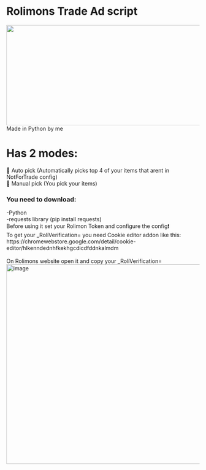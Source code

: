 <h1>Rolimons Trade Ad script</h1>
<img width="744" height="261"src="https://github.com/user-attachments/assets/39160fcc-0dd4-4908-bcfa-9792c25e2c5c" /><br>
Made in Python by me <br>
<h1>Has 2 modes:</h1>
🦾 Auto pick (Automatically picks top 4 of your items that arent in NotForTrade config)<br>
💪 Manual pick (You pick your items)<br>
<h3>You need to download:<br></h3>
-Python<br>
-requests library (pip install requests)<br>
<h2❗>Before using it set your Rolimon Token and configure the config❗</h2> <br>
To get your _RoliVerification= you need Cookie editor addon like this: <br>
https://chromewebstore.google.com/detail/cookie-editor/hlkenndednhfkekhgcdicdfddnkalmdm <br>
<br>On Rolimons website open it and copy your _RoliVerification=
<img width="630" height="520" alt="image" src="https://github.com/user-attachments/assets/6465d6bf-9419-4f29-9a1c-83dccfca714f" /><br>

